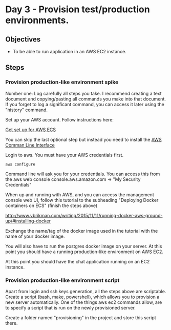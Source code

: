 # Day 3 - Provision test/production environments.

## Objectives

* To be able to run application in an AWS EC2 instance.

## Steps


### Provision production-like environment spike

Number one: Log carefully all steps you take. I recommend creating a text document
and copying/pasting all commands you make into that document. If you forget to log
a significant command, you can access it later using the "history" command.

Set up your AWS account. Follow instructions here:

[Get set up for AWS ECS](http://docs.aws.amazon.com/AmazonECS/latest/developerguide/get-set-up-for-amazon-ecs.html)

You can skip the last optional step but instead you need to install the [AWS Comman Line Interface](http://docs.aws.amazon.com/cli/latest/userguide/installing.html)

Login to aws. You must have your AWS credentials first.

```
aws configure
```

Command line will ask you for your credentials. You can access this from the aws web console
console.aws.amazon.com -> "My Security Credentials"


When up and running with AWS, and you can access the management console web UI,
follow this tutorial to the subheading "Deploying Docker containers on ECS"
(finish the steps above)

http://www.ybrikman.com/writing/2015/11/11/running-docker-aws-ground-up/#installing-docker

Exchange the name/tag of the docker image used in the tutorial with the name of your docker image.


You will also have to run the postgres docker image on your server. At this point you should
have a running production-like environment on AWS EC2.

At this point you should have the chat application running on an EC2 instance.

### Provision production-like environment script

Apart from login and ssh keys generation, all the steps above are scriptable.
Create a script (bash, make, powershell), which allows you to provision a new
server automatically. One of the things aws ec2 commands allow, are to specify
a script that is run on the newly provisioned server.

Create a folder named "provisioning" in the project and store this script there.




